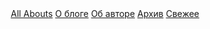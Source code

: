 <header>
    <a id='logoimage' href='/'></a><a id='logo' href='/'>All Abouts</a>
    <a href='/about-blog.html'><span class='navbut {% if active_page == 'about_blog' %}active{% endif %}'>О блоге</span></a>
    <a href='/about-author.html'><span class='navbut {% if active_page == 'about_author' %}active{% endif %}'>Об авторе</span></a>
    <a href='/2009/07/30/introducting-the-yubr-programming-language.html'><span class='navbut {{page_archive_active}}'>Архив</span></a>
    <a href='/2009/07/30/introducting-the-yubr-programming-language.html'><span class='navbut {{page_recent_active}}'>Свежее</span></a>
</header>

